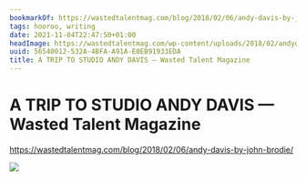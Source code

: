 ```yaml
---
bookmarkOf: https://wastedtalentmag.com/blog/2018/02/06/andy-davis-by-john-brodie/
tags: hooroo, writing
date: 2021-11-04T22:47:50+01:00
headImage: https://wastedtalentmag.com/wp-content/uploads/2018/02/andydavisthumb-1-1024x1024.png
uuid: 56540012-532A-4BFA-A91A-E0EB91933EDA
title: A TRIP TO STUDIO ANDY DAVIS — Wasted Talent Magazine
---
```

# A TRIP TO STUDIO ANDY DAVIS — Wasted Talent Magazine

https://wastedtalentmag.com/blog/2018/02/06/andy-davis-by-john-brodie/

![](https://wastedtalentmag.com/wp-content/uploads/2018/02/andydavisthumb-1-1024x1024.png)
